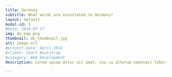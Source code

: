```yaml
---
title: Germany
subtitle: What words are associated to Germany? 
layout: default
modal-id: 1
#date: 2014-07-17
img: de_map.png
thumbnail: de_thumbnail.jpg
alt: image-alt
#project-date: April 2014
#client: Start Bootstrap
#category: Web Development
description: Lorem ipsum dolor sit amet, usu cu alterum nominavi lobortis. At duo novum diceret. Tantas apeirian vix et, usu sanctus postulant inciderint ut, populo diceret necessitatibus in vim. Cu eum dicam feugiat noluisse.

---
```

